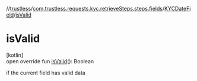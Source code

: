//[trustless](../../../index.md)/[com.trustless.requests.kyc.retrieveSteps.steps.fields](../index.md)/[KYCDateField](index.md)/[isValid](is-valid.md)

# isValid

[kotlin]\
open override fun [isValid](is-valid.md)(): Boolean

if the current field has valid data
